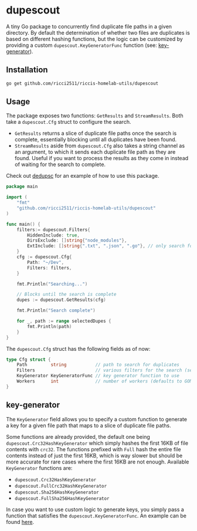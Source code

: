 # dupescout
A tiny Go package to concurrently find duplicate file paths in a given directory. By default the determination of whether two files are duplicates is based on different hashing functions, but the logic can be customized by providing a custom `dupescout.KeyGeneratorFunc` function (see: [key-generator](#key-generator)).

## Installation
```bash
go get github.com/ricci2511/riccis-homelab-utils/dupescout
```

## Usage
The package exposes two functions: `GetResults` and `StreamResults`. Both take a `dupescout.Cfg` struct to configure the search.

- `GetResults` returns a slice of duplicate file paths once the search is complete, essentially blocking until all duplicates have been found. 
- `StreamResults` aside from `dupescout.Cfg` also takes a string channel as an argument, to which it sends each duplicate file path as they are found. Useful if you want to process the results as they come in instead of waiting for the search to complete.

Check out [dedupsc](https://github.com/ricci2511/riccis-homelab-utils/tree/main/dedupsc) for an example of how to use this package. 

```go
package main

import (
    "fmt"
    "github.com/ricci2511/riccis-homelab-utils/dupescout"
)

func main() {
    filters:= dupescout.Filters{
        HiddenInclude: true,
        DirsExclude: []string{"node_modules"},
        ExtInclude: []string{".txt", ".json", ".go"}, // only search for .txt, .json and .go files
    }
    cfg := dupescout.Cfg{
        Path: "~/Dev",
        Filters: filters,
    }

    fmt.Println("Searching...")

    // Blocks until the search is complete
    dupes := dupescout.GetResults(cfg)

    fmt.Println("Search complete")

    for _, path := range selectedDupes {
        fmt.Println(path)
    }
}
```

The `dupescout.Cfg` struct has the following fields as of now:

```go
type Cfg struct {
	Path         string           // path to search for duplicates
	Filters                       // various filters for the search (see filters.go)
	KeyGenerator KeyGeneratorFunc // key generator function to use
	Workers      int              // number of workers (defaults to GOMAXPROCS)
}
```

## key-generator
The `KeyGenerator` field allows you to specify a custom function to generate a key for a given file path that maps to a slice of duplicate file paths.

Some functions are already provided, the default one being `dupescout.Crc32HashKeyGenerator` which simply hashes the first 16KB of file contents with `crc32`. The functions prefixed with `Full` hash the entire file contents instead of just the first 16KB, which is way slower but should be more accurate for rare cases where the first 16KB are not enough. Available `KeyGenerator` functions are:

- `dupescout.Crc32HashKeyGenerator`
- `dupescout.FullCrc32HashKeyGenerator`
- `dupescout.Sha256HashKeyGenerator`
- `dupescout.FullSha256HashKeyGenerator`

In case you want to use custom logic to generate keys, you simply pass a function that satisfies the `dupescout.KeyGeneratorFunc`. An example can be found [here](https://github.com/ricci2511/riccis-homelab-utils/blob/main/dedupsc/movie-tv-key-generator.go).
